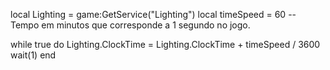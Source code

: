 local Lighting = game:GetService("Lighting")
local timeSpeed = 60  -- Tempo em minutos que corresponde a 1 segundo no jogo.

while true do
    Lighting.ClockTime = Lighting.ClockTime + timeSpeed / 3600
    wait(1)
end
